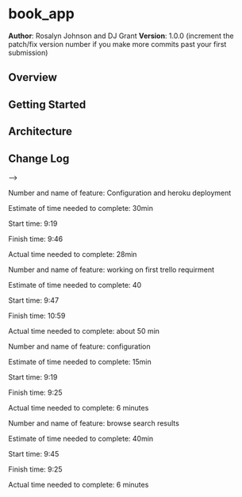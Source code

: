 # book_app

**Author**: Rosalyn Johnson and DJ Grant
**Version**: 1.0.0 (increment the patch/fix version number if you make more commits past your first submission)

## Overview
<!-- Provide a high level overview of what this application is and why you are building it, beyond the fact that it's an assignment for a Code 301 class. (i.e. What's your problem domain?) -->

## Getting Started
<!-- What are the steps that a user must take in order to build this app on their own machine and get it running? -->

## Architecture
<!-- Provide a detailed description of the application design. What technologies (languages, libraries, etc) you're using, and any other relevant design information. -->

## Change Log
<!-- Use this area to document the iterative changes made to your application as each feature is successfully implemented. Use time stamps. Here's an examples:

01-01-2001 4:59pm - Application now has a fully-functional express server, with GET and POST routes for the book resource.

## Credits and Collaborations
<!-- Give credit (and a link) to other people or resources that helped you build this application. -->
-->

Number and name of feature: Configuration and heroku deployment

Estimate of time needed to complete: 30min

Start time: 9:19

Finish time: 9:46

Actual time needed to complete: 28min




Number and name of feature: working on first trello requirment

Estimate of time needed to complete: 40

Start time: 9:47

Finish time: 10:59

Actual time needed to complete: about 50 min



Number and name of feature: configuration

Estimate of time needed to complete: 15min

Start time: 9:19

Finish time: 9:25

Actual time needed to complete: 6 minutes



Number and name of feature: browse search results

Estimate of time needed to complete: 40min

Start time: 9:45

Finish time: 9:25

Actual time needed to complete: 6 minutes